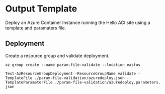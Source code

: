 # Output Template

Deploy an Azure Container Instance running the Hello ACI site using a template and paramaters file.

## Deployment

Create a resource group and validate deployment.

```
az group create --name param-file-validate --location eastus

Test-AzResourceGroupDeployment -ResourceGroupName validate -TemplateFile ./param-file-validation/azuredeploy.json -TemplateParameterFile ./param-file-validation/azuredeploy.parameters.
json
```